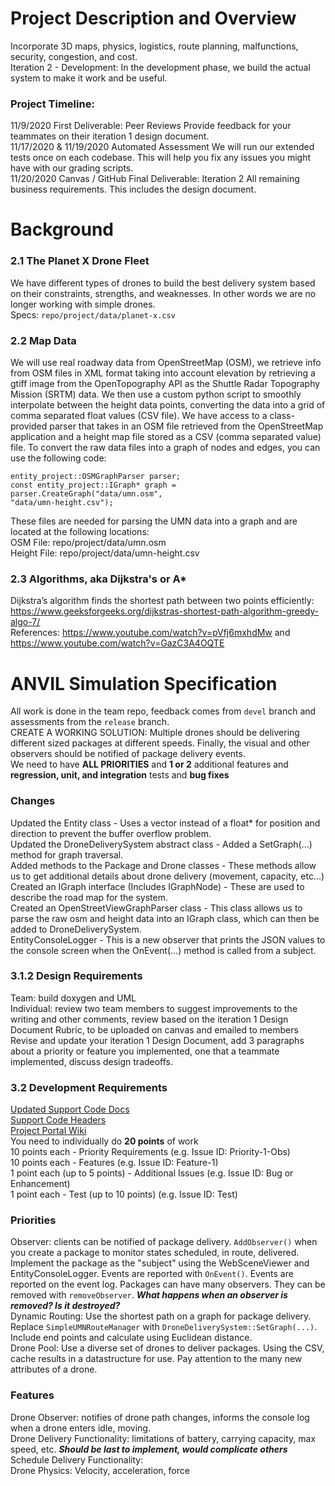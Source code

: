 # Project Description and Overview
Incorporate 3D maps, physics, logistics, route planning, malfunctions, security, congestion, and cost.  
Iteration 2 - Development: In the development phase, we build the actual system to
make it work and be useful.
### Project Timeline:
11/9/2020 First Deliverable: Peer Reviews Provide feedback for your teammates on their iteration 1 design document.  
11/17/2020 & 11/19/2020 Automated Assessment We will run our extended tests once on each codebase. This will help you fix any issues you might have with our grading scripts.  
11/20/2020 Canvas / GitHub Final Deliverable: Iteration 2 All remaining business requirements. This includes the design document.  

# Background
### 2.1 The Planet X Drone Fleet
We have different types of drones to build the best delivery system based on their constraints, strengths, and weaknesses. In other words we are no longer working with simple drones.  
Specs: ```repo/project/data/planet-x.csv```  
  
### 2.2 Map Data
We will use real roadway data from OpenStreetMap (OSM), we retrieve info from OSM files in XML format taking into account elevation by retrieving a gtiff image from the
OpenTopography API as the Shuttle Radar Topography Mission (SRTM) data. We then use a custom python script to smoothly interpolate between the height data points, converting the data into a grid of comma separated float values (CSV file). We have access to a class-provided parser that takes in an OSM file retrieved from the OpenStreetMap application and a height map file stored as a CSV (comma separated value) file. To convert the raw data files
into a graph of nodes and edges, you can use the following code:  
```
entity_project::OSMGraphParser parser;
const entity_project::IGraph* graph = parser.CreateGraph("data/umn.osm",
"data/umn-height.csv");
```
These files are needed for parsing the UMN data into a graph and are located at the following locations:  
OSM File: repo/project/data/umn.osm  
Height File: repo/project/data/umn-height.csv  

### 2.3 Algorithms, aka Dijkstra's or A*
Dijkstra’s algorithm finds the shortest path between two points efficiently: https://www.geeksforgeeks.org/dijkstras-shortest-path-algorithm-greedy-algo-7/  
References: https://www.youtube.com/watch?v=pVfj6mxhdMw and https://www.youtube.com/watch?v=GazC3A4OQTE  

# ANVIL Simulation Specification
All work is done in the team repo, feedback comes from ```devel``` branch and assessments from the ```release``` branch.  
CREATE A WORKING SOLUTION: Multiple drones should be delivering different sized packages at different speeds. Finally, the visual and other observers should be notified of package delivery events.  
We need to have **ALL PRIORITIES** and **1 or 2** additional features and **regression, unit, and integration** tests and **bug fixes**  

### Changes
Updated the Entity class - Uses a vector<float> instead of a float* for position and direction to prevent the buffer overflow problem.  
Updated the DroneDeliverySystem abstract class - Added a SetGraph(...) method for graph traversal.  
Added methods to the Package and Drone classes - These methods allow us to get additional details about drone delivery (movement, capacity, etc…)  
Created an IGraph interface (Includes IGraphNode) - These are used to describe the road map for the system.  
Created an OpenStreetViewGraphParser class - This class allows us to parse the raw osm and height data into an IGraph class, which can then be added to DroneDeliverySystem.  
EntityConsoleLogger - This is a new observer that prints the JSON values to the console screen when the OnEvent(...) method is called from a subject.  

### 3.1.2 Design Requirements
Team: build doxygen and UML  
Individual: review two team members to suggest improvements to the writing and other comments, review based on the iteration 1 Design Document Rubric, to be uploaded on canvas and emailed to members  
Revise and update your iteration 1 Design Document, add 3 paragraphs about a priority or feature you implemented, one that a teammate implemented, discuss design tradeoffs.  

### 3.2 Development Requirements
[Updated Support Code Docs](https://pages.github.umn.edu/umn-csci-3081-f20/project-portal/docs/html/)  
[Support Code Headers](https://pages.github.umn.edu/umn-csci-3081-f20/project-portal/docs/html/files.html)  
[Project Portal Wiki](https://github.umn.edu/umn-csci-3081-f20/project-portal/wiki)  
You need to individually do **20 points** of work  
10 points each - Priority Requirements (e.g. Issue ID: Priority-1-Obs)  
10 points each - Features (e.g. Issue ID: Feature-1)  
1 point each (up to 5 points) - Additional Issues (e.g. Issue ID: Bug or Enhancement)  
1 point each - Test (up to 10 points) (e.g. Issue ID: Test)  
  
### Priorities
Observer: clients can be notified of package delivery. ```AddObserver()``` when you create a package to monitor states scheduled, in route, delivered. Implement the package as the "subject" using the WebSceneViewer and EntityConsoleLogger. Events are reported with ```OnEvent()```. Events are reported on the event log. Packages can have many observers. They can be removed with ```removeObserver```. ***What happens when an observer is removed? Is it destroyed?***  
Dynamic Routing: Use the shortest path on a graph for package delivery. Replace ```SimpleUMNRouteManager``` with ```DroneDeliverySystem::SetGraph(...)```. Include end points and calculate using Euclidean distance.  
Drone Pool: Use a diverse set of drones to deliver packages. Using the CSV, cache results in a datastructure for use. Pay attention to the many new attributes of a drone.  

### Features
Drone Observer: notifies of drone path changes, informs the console log when a drone enters idle, moving.  
Drone Delivery Functionality: limitations of battery, carrying capacity, max speed, etc. ***Should be last to implement, would complicate others***  
Schedule Delivery Functionality:  
Drone Physics: Velocity, acceleration, force  

